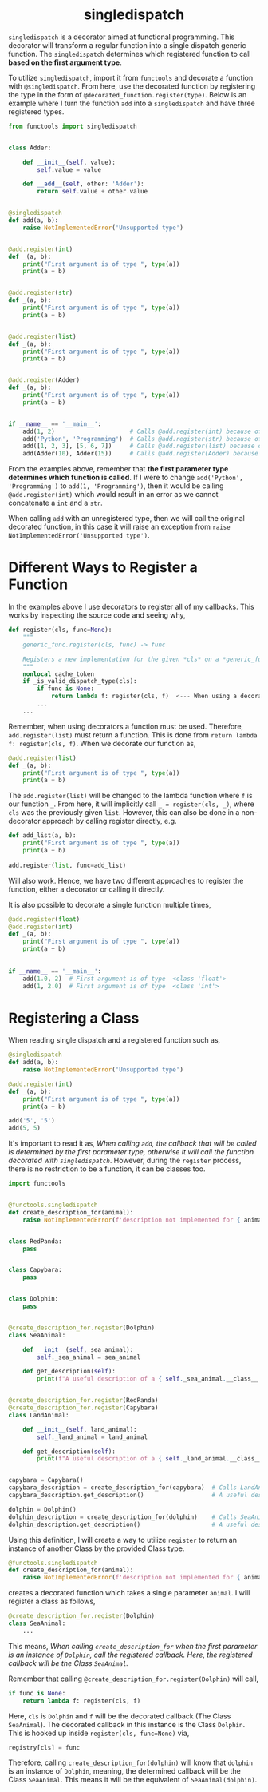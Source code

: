 <div align="center">
  <h1>  singledispatch </h1>
</div>
 
`singledispatch` is a decorator aimed at functional programming. This decorator will transform a regular function into a single dispatch generic function. The `singledispatch` determines which registered function to call **based on the first argument type**.

To utilize `singledispatch`, import it from `functools` and decorate a function with `@singledispatch`. From here, use the decorated function by registering the type in the form of `@decorated_function.register(type)`. Below is an example where I turn the function `add` into a `singledispatch` and have three registered types.

```python
from functools import singledispatch


class Adder:

    def __init__(self, value):
        self.value = value

    def __add__(self, other: 'Adder'):
        return self.value + other.value


@singledispatch
def add(a, b):
    raise NotImplementedError('Unsupported type')


@add.register(int)
def _(a, b):
    print("First argument is of type ", type(a))
    print(a + b)


@add.register(str)
def _(a, b):
    print("First argument is of type ", type(a))
    print(a + b)


@add.register(list)
def _(a, b):
    print("First argument is of type ", type(a))
    print(a + b)


@add.register(Adder)
def _(a, b):
    print("First argument is of type ", type(a))
    print(a + b)


if __name__ == '__main__':
    add(1, 2)                     # Calls @add.register(int) because of 1
    add('Python', 'Programming')  # Calls @add.register(str) because of 'Python'
    add([1, 2, 3], [5, 6, 7])     # Calls @add.register(list) because of [1, 2, 3]
    add(Adder(10), Adder(15))     # Calls @add.register(Adder) because of the Adder instance
```

From the examples above, remember that **the first parameter type determines which function is called**. If I were to change `add('Python', 'Programming')` to `add(1, 'Programming')`, then it would be calling `@add.register(int)` which would result in an error as we cannot concatenate a `int` and a `str`.

When calling `add` with an unregistered type, then we will call the original decorated function, in this case it will raise an exception from `raise NotImplementedError('Unsupported type')`.

# Different Ways to Register a Function

In the examples above I use decorators to register all of my callbacks. This works by inspecting the source code and seeing why,

```python
def register(cls, func=None):  
    """
    generic_func.register(cls, func) -> func  

    Registers a new implementation for the given *cls* on a *generic_func*.  
    """
    nonlocal cache_token  
    if _is_valid_dispatch_type(cls):  
        if func is None:  
            return lambda f: register(cls, f)  <--- When using a decorator, this will be returned
        ...
    ...
```

Remember, when using decorators a function must be used. Therefore, `add.register(list)` must return a function. This is done from `return lambda f: register(cls, f)`. When we decorate our function as,

```python
@add.register(list)  
def _(a, b):  
    print("First argument is of type ", type(a))  
    print(a + b)  
```

The `add.register(list)` will be changed to the lambda function where `f` is our function `_`. From here, it will implicitly call `_ = register(cls, _)`, where `cls` was the previously given `list`. However, this can also be done in a non-decorator approach by calling register directly, e.g.

```python
def add_list(a, b):  
    print("First argument is of type ", type(a))  
    print(a + b)  
  
add.register(list, func=add_list)
```

Will also work. Hence, we have two different approaches to register the function, either a decorator or calling it directly.

It is also possible to decorate a single function multiple times,

```python
@add.register(float)  
@add.register(int)  
def _(a, b):  
    print("First argument is of type ", type(a))  
    print(a + b)  
  
  
if __name__ == '__main__':  
    add(1.0, 2)  # First argument is of type  <class 'float'>  
    add(1, 2.0)  # First argument is of type  <class 'int'>
```

# Registering a Class

When reading single dispatch and a registered function such as,

```python
@singledispatch
def add(a, b):
    raise NotImplementedError('Unsupported type')

@add.register(int)
def _(a, b):
    print("First argument is of type ", type(a))
    print(a + b)

add('5', '5')
add(5, 5)
```

It's important to read it as, *When calling `add`, the callback that will be called is determined by the first parameter
type, otherwise it will call the function decorated with `singledispatch`*. However, during the `register` process, there
is no restriction to be a function, it can be classes too.

```python
import functools


@functools.singledispatch
def create_description_for(animal):
    raise NotImplementedError(f'description not implemented for { animal }')


class RedPanda:
    pass


class Capybara:
    pass


class Dolphin:
    pass


@create_description_for.register(Dolphin)
class SeaAnimal:

    def __init__(self, sea_animal):
        self._sea_animal = sea_animal

    def get_description(self):
        print(f"A useful description of a { self._sea_animal.__class__.__name__ }")


@create_description_for.register(RedPanda)
@create_description_for.register(Capybara)
class LandAnimal:

    def __init__(self, land_animal):
        self._land_animal = land_animal

    def get_description(self):
        print(f"A useful description of a { self._land_animal.__class__.__name__ }")


capybara = Capybara()
capybara_description = create_description_for(capybara)  # Calls LandAnimal(capybara)
capybara_description.get_description()                   # A useful description of a Capybara

dolphin = Dolphin()
dolphin_description = create_description_for(dolphin)    # Calls SeaAnimal(dolphin)
dolphin_description.get_description()                    # A useful description of a Dolphin
```

Using this definition, I will create a way to utilize `register` to return an instance of another Class by the provided
Class type.

```python
@functools.singledispatch
def create_description_for(animal):
    raise NotImplementedError(f'description not implemented for { animal }')
```

creates a decorated function which takes a single parameter `animal`. I will register a class as follows,

```python
@create_description_for.register(Dolphin)
class SeaAnimal:
    ...
```

This means, *When calling `create_description_for` when the first parameter is an instance of `Dolphin`, call the
registered callback. Here, the registered callback will be the Class `SeaAnimal`.*

Remember that calling `@create_description_for.register(Dolphin)` will call,

```python
if func is None:
    return lambda f: register(cls, f)
```

Here, `cls` is `Dolphin` and `f` will be the decorated callback (The Class `SeaAnimal`). The decorated callback in 
this instance is the Class `Dolphin`. This is hooked up inside `register(cls, func=None)` via,

```python
registry[cls] = func
```

Therefore, calling `create_description_for(dolphin)` will know that `dolphin` is an instance of `Dolphin`, meaning, 
the determined callback will be the Class `SeaAnimal`. This means it will be the equivalent of `SeaAnimal(dolphin)`. 